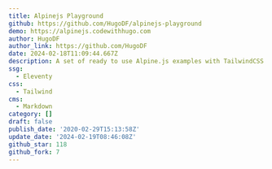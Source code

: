 ```yaml
---
title: Alpinejs Playground
github: https://github.com/HugoDF/alpinejs-playground
demo: https://alpinejs.codewithhugo.com
author: HugoDF
author_link: https://github.com/HugoDF
date: 2024-02-18T11:09:44.667Z
description: A set of ready to use Alpine.js examples with TailwindCSS
ssg:
  - Eleventy
css:
  - Tailwind
cms:
  - Markdown
category: []
draft: false
publish_date: '2020-02-29T15:13:58Z'
update_date: '2024-02-19T08:46:08Z'
github_star: 118
github_fork: 7
---
```

